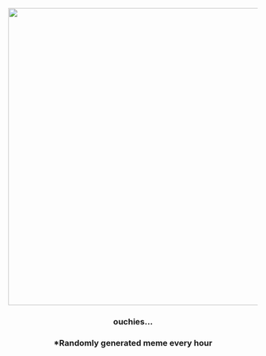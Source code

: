 <p align="center">
        <img src="https://i.redd.it/qtq1ui9ed9n91.gif" width="600" height="600">
        </p>
        <h3 align="center">ouchies...</h3>
        <h3 align="center">*Randomly generated meme every hour</h3>
    